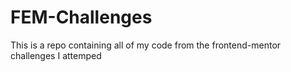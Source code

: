 # FEM-Challenges

This is a repo containing all of my code from the frontend-mentor challenges I attemped
